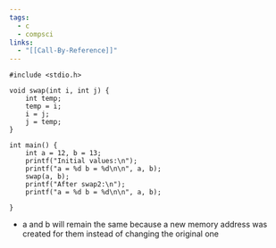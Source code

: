 ```yaml
---
tags:
  - c
  - compsci
links:
  - "[[Call-By-Reference]]"
---
```


```
#include <stdio.h>

void swap(int i, int j) {
	int temp;
	temp = i;
	i = j;
	j = temp;
}

int main() {
	int a = 12, b = 13;
	printf("Initial values:\n");
	printf("a = %d b = %d\n\n", a, b);
	swap(a, b);
	printf("After swap2:\n");
	printf("a = %d b = %d\n\n", a, b);

}
```
- a and b will remain the same because a new memory address was created for them instead of changing the original one
